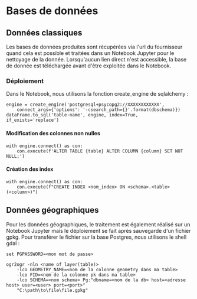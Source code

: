 # Bases de données

## Données classiques

Les bases de données produites sont récupérées via l'url du fournisseur quand cela est possible et traitées dans un Notebook Jupyter pour le nettoyage de la donnée.
Lorsqu'aucun lien direct n'est accessible, la base de donnée est téléchargée avant d'être exploitée dans le Notebook.

### Déploiement

Dans le Notebook, nous utilisons la fonction create_engine de sqlalchemy :

```
engine = create_engine('postgresql+psycopg2://XXXXXXXXXXXX',
    connect_args={'options': '-csearch_path={}'.format(dbschema)})
dataFrame.to_sql('table-name', engine, index=True, if_exists='replace')
```

#### Modification des colonnes non nulles

```
with engine.connect() as con:
    con.execute(f'ALTER TABLE {table} ALTER COLUMN {column} SET NOT NULL;')
```

#### Création des index

```
with engine.connect() as con:
    con.execute(f"CREATE INDEX <nom_index> ON <schema>.<table> (<column>)")
```

## Données géographiques

Pour les données géographiques, le traitement est également réalisé sur un Notebook Jupyter mais le déploiement se fait après sauvegarde d'un fichier gpkg.
Pour transférer le fichier sur la base Postgres, nous utilisons le shell gdal :

```
set PGPASSWORD=<mon mot de passe>

ogr2ogr -nln <name of layer(table)>
    -lco GEOMETRY_NAME=<nom de la colonne geometry dans ma table>
    -lco FID=<nom de la colonne pk dans ma table>
    -lco SCHEMA=<nom schema> Pg:"dbname=<nom de la db> host=<adresse host> user=<user> port=<port>"
    "C:\path\to\file\file.gpkg"
```
